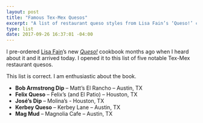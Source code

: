```yaml
---
layout: post
title: "Famous Tex-Mex Quesos"
excerpt: "A list of restaurant queso styles from Lisa Fain’s ‘Queso!’ cookbook."
type: list
date: 2017-09-26 16:37:01 -04:00
---
```

I pre-ordered [Lisa Fain][fain]’s new [_Queso!_][queso] cookbook months ago when I heard about it and it arrived today. I opened it to this list of five notable Tex-Mex restaurant quesos.

This list is correct. I am enthusiastic about the book.

- **Bob Armstrong Dip** – Matt’s El Rancho – Austin, TX
- **Felix Queso** – Felix’s (and El Patio) – Houston, TX
- **José’s Dip** – Molina’s - Houston, TX
- **Kerbey Queso** – Kerbey Lane – Austin, TX
- **Mag Mud** – Magnolia Cafe – Austin, TX

[fain]: http://www.homesicktexan.com
[queso]: http://amzn.to/2y67xqu
